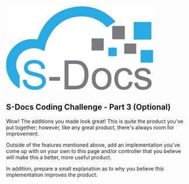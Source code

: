 ![S-Docs Logo](../images/sdocs_logo.png)

## S-Docs Coding Challenge - Part 3 (Optional)
Wow! The additions you made look great! This is quite the product you've put together; however, like any great product, there's always room for improvement.

Outside of the features mentioned above, add an implementation you've come up with on your own to this page and/or controller that you believe will make this a better, more useful product.

In addition, prepare a small explanation as to why you believe this implementation improves the product.